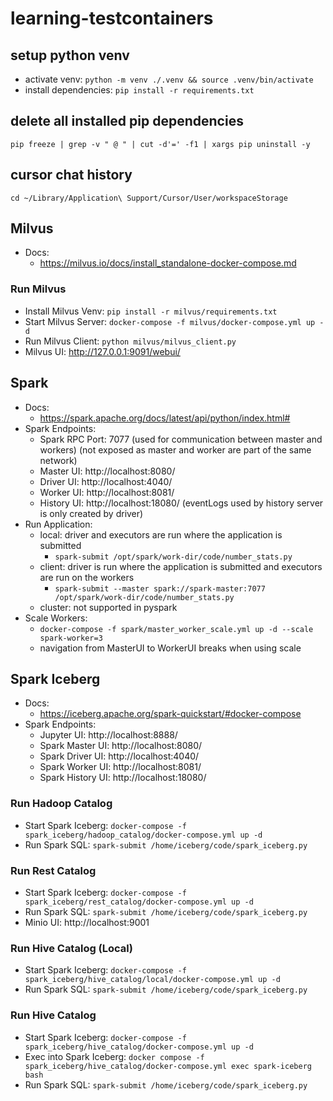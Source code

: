 # learning-testcontainers

## setup python venv
* activate venv: `python -m venv ./.venv && source .venv/bin/activate`
* install dependencies: `pip install -r requirements.txt`

## delete all installed pip dependencies
`pip freeze | grep -v " @ " | cut -d'=' -f1 | xargs pip uninstall -y`

## cursor chat history
`cd ~/Library/Application\ Support/Cursor/User/workspaceStorage`

## Milvus
* Docs:
  * https://milvus.io/docs/install_standalone-docker-compose.md
### Run Milvus
* Install Milvus Venv: `pip install -r milvus/requirements.txt`
* Start Milvus Server: `docker-compose -f milvus/docker-compose.yml up -d`
* Run Milvus Client: `python milvus/milvus_client.py`
* Milvus UI: http://127.0.0.1:9091/webui/

## Spark
* Docs:
  * https://spark.apache.org/docs/latest/api/python/index.html#
* Spark Endpoints:
  * Spark RPC Port: 7077 (used for communication between master and workers) (not exposed as master and worker are part of the same network)
  * Master UI: http://localhost:8080/
  * Driver UI: http://localhost:4040/
  * Worker UI: http://localhost:8081/
  * History UI: http://localhost:18080/ (eventLogs used by history server is only created by driver)
* Run Application:
  * local: driver and executors are run where the application is submitted
    * `spark-submit /opt/spark/work-dir/code/number_stats.py`
  * client: driver is run where the application is submitted and executors are run on the workers
    * `spark-submit --master spark://spark-master:7077 /opt/spark/work-dir/code/number_stats.py`
  * cluster: not supported in pyspark
* Scale Workers:
  * `docker-compose -f spark/master_worker_scale.yml up -d --scale spark-worker=3`
  * navigation from MasterUI to WorkerUI breaks when using scale

## Spark Iceberg
* Docs:
  * https://iceberg.apache.org/spark-quickstart/#docker-compose
* Spark Endpoints:
  * Jupyter UI: http://localhost:8888/
  * Spark Master UI: http://localhost:8080/
  * Spark Driver UI: http://localhost:4040/
  * Spark Worker UI: http://localhost:8081/
  * Spark History UI: http://localhost:18080/
### Run Hadoop Catalog
* Start Spark Iceberg: `docker-compose -f spark_iceberg/hadoop_catalog/docker-compose.yml up -d`
* Run Spark SQL: `spark-submit /home/iceberg/code/spark_iceberg.py`
### Run Rest Catalog
* Start Spark Iceberg: `docker-compose -f spark_iceberg/rest_catalog/docker-compose.yml up -d`
* Run Spark SQL: `spark-submit /home/iceberg/code/spark_iceberg.py`
* Minio UI: http://localhost:9001
### Run Hive Catalog (Local)
* Start Spark Iceberg: `docker-compose -f spark_iceberg/hive_catalog/local/docker-compose.yml up -d`
* Run Spark SQL: `spark-submit /home/iceberg/code/spark_iceberg.py`
### Run Hive Catalog
* Start Spark Iceberg: `docker-compose -f spark_iceberg/hive_catalog/docker-compose.yml up -d`
* Exec into Spark Iceberg: `docker compose -f spark_iceberg/hive_catalog/docker-compose.yml exec spark-iceberg bash`
* Run Spark SQL: `spark-submit /home/iceberg/code/spark_iceberg.py`
